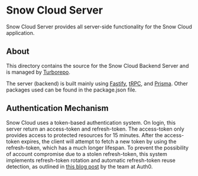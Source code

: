 # Snow Cloud Server

Snow Cloud Server provides all server-side functionality for the Snow Cloud application.

## About

This directory contains the source for the Snow Cloud Backend Server and is managed by [Turborepo](https://turborepo.org/).

The server (backend) is built mainly using [Fastify](https://www.fastify.io/), [tRPC](https://trpc.io/), and [Prisma](https://www.prisma.io/). Other packages used can be found in the package.json file.

## Authentication Mechanism

Snow Cloud uses a token-based authentication system. On login, this server return an access-token and refresh-token. The access-token only provides access to protected resources for 15 minutes. After the access-token expires, the client will attempt to fetch a new token by using the refresh-token, which has a much longer lifespan. To prevent the possibility of account compromise due to a stolen refresh-token, this system implements refresh-token rotation and automatic refresh-token reuse detection, as outlined in [this blog post](https://auth0.com/blog/refresh-tokens-what-are-they-and-when-to-use-them/) by the team at Auth0.